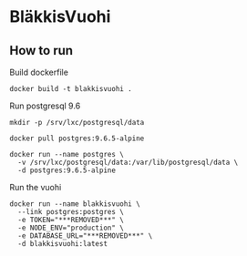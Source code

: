 # BläkkisVuohi

## How to run

Build dockerfile

```
docker build -t blakkisvuohi .
```

Run postgresql 9.6

```
mkdir -p /srv/lxc/postgresql/data

docker pull postgres:9.6.5-alpine

docker run --name postgres \
  -v /srv/lxc/postgresql/data:/var/lib/postgresql/data \
  -d postgres:9.6.5-alpine

```

Run the vuohi

```
docker run --name blakkisvuohi \
  --link postgres:postgres \
  -e TOKEN="***REMOVED***" \
  -e NODE_ENV="production" \
  -e DATABASE_URL="***REMOVED***" \
  -d blakkisvuohi:latest
```
